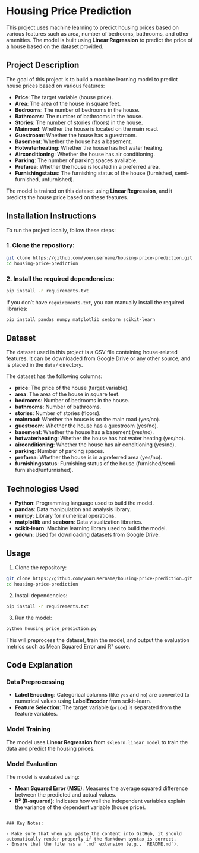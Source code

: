 # Housing Price Prediction

This project uses machine learning to predict housing prices based on various features such as area, number of bedrooms, bathrooms, and other amenities. The model is built using **Linear Regression** to predict the price of a house based on the dataset provided.

## Project Description

The goal of this project is to build a machine learning model to predict house prices based on various features:

- **Price**: The target variable (house price).
- **Area**: The area of the house in square feet.
- **Bedrooms**: The number of bedrooms in the house.
- **Bathrooms**: The number of bathrooms in the house.
- **Stories**: The number of stories (floors) in the house.
- **Mainroad**: Whether the house is located on the main road.
- **Guestroom**: Whether the house has a guestroom.
- **Basement**: Whether the house has a basement.
- **Hotwaterheating**: Whether the house has hot water heating.
- **Airconditioning**: Whether the house has air conditioning.
- **Parking**: The number of parking spaces available.
- **Prefarea**: Whether the house is located in a preferred area.
- **Furnishingstatus**: The furnishing status of the house (furnished, semi-furnished, unfurnished).

The model is trained on this dataset using **Linear Regression**, and it predicts the house price based on these features.

## Installation Instructions

To run the project locally, follow these steps:

### 1. Clone the repository:

```bash
git clone https://github.com/yourusername/housing-price-prediction.git
cd housing-price-prediction
```

### 2. Install the required dependencies:

```bash
pip install -r requirements.txt
```

If you don’t have `requirements.txt`, you can manually install the required libraries:

```bash
pip install pandas numpy matplotlib seaborn scikit-learn
```

## Dataset

The dataset used in this project is a CSV file containing house-related features. It can be downloaded from Google Drive or any other source, and is placed in the `data/` directory.

The dataset has the following columns:

- **price**: The price of the house (target variable).
- **area**: The area of the house in square feet.
- **bedrooms**: Number of bedrooms in the house.
- **bathrooms**: Number of bathrooms.
- **stories**: Number of stories (floors).
- **mainroad**: Whether the house is on the main road (yes/no).
- **guestroom**: Whether the house has a guestroom (yes/no).
- **basement**: Whether the house has a basement (yes/no).
- **hotwaterheating**: Whether the house has hot water heating (yes/no).
- **airconditioning**: Whether the house has air conditioning (yes/no).
- **parking**: Number of parking spaces.
- **prefarea**: Whether the house is in a preferred area (yes/no).
- **furnishingstatus**: Furnishing status of the house (furnished/semi-furnished/unfurnished).

## Technologies Used

- **Python**: Programming language used to build the model.
- **pandas**: Data manipulation and analysis library.
- **numpy**: Library for numerical operations.
- **matplotlib** and **seaborn**: Data visualization libraries.
- **scikit-learn**: Machine learning library used to build the model.
- **gdown**: Used for downloading datasets from Google Drive.

## Usage

1. Clone the repository:

```bash
git clone https://github.com/yourusername/housing-price-prediction.git
cd housing-price-prediction
```

2. Install dependencies:

```bash
pip install -r requirements.txt
```

3. Run the model:

```bash
python housing_price_prediction.py
```

This will preprocess the dataset, train the model, and output the evaluation metrics such as Mean Squared Error and R² score.

## Code Explanation

### Data Preprocessing

- **Label Encoding**: Categorical columns (like `yes` and `no`) are converted to numerical values using **LabelEncoder** from scikit-learn.
- **Feature Selection**: The target variable (`price`) is separated from the feature variables.

### Model Training

The model uses **Linear Regression** from `sklearn.linear_model` to train the data and predict the housing prices.

### Model Evaluation

The model is evaluated using:

- **Mean Squared Error (MSE)**: Measures the average squared difference between the predicted and actual values.
- **R² (R-squared)**: Indicates how well the independent variables explain the variance of the dependent variable (house price).
```

### Key Notes:

- Make sure that when you paste the content into GitHub, it should automatically render properly if the Markdown syntax is correct.
- Ensure that the file has a `.md` extension (e.g., `README.md`).
